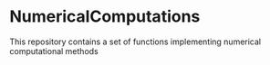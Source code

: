 # NumericalComputations
This repository contains a set of functions implementing numerical computational methods
